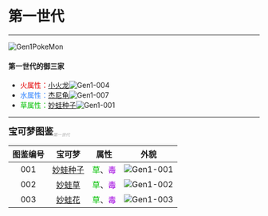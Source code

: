 # 第一世代

---

![Gen1PokeMon](/images/PokeMons/InitialPokeMon/gen1.jpg)

<h4>第一世代的御三家</h4>

* <font color="#E40000">火属性：[小火龙](/lang/zh-CN/illustration/gen1.md "小火龙")</font>![Gen1-004](/images/PokeMons/Gen1/004.gif "小火龙")<br>
* <font color="#2B80FF">水属性：[杰尼龟](/lang/zh-CN/illustration/gen1.md "杰尼龟")</font>![Gen1-007](/images/PokeMons/Gen1/007.gif "杰尼龟")<br>
* <font color="#00C000">草属性：[妙蛙种子](/lang/zh-CN/illustration/gen1.md "妙蛙种子")</font>![Gen1-001](/images/PokeMons/Gen1/001.gif "妙蛙种子")<br>

---

<font size="4"><b>宝可梦图鉴</b></font><font size="1" color="#A9A9A9"><sub><i>第一世代</i></sub></font>

|图鉴编号|宝可梦|属性|外貌|
|:---:|:---:|:---:|:---:|
|001|[妙蛙种子](/lang/zh-CN/illustration/gen1.md "妙蛙种子")|<font color="#00C000">草</font>、<font color="#A000E0">毒</font>|![Gen1-001](/images/PokeMons/Gen1/001.gif "妙蛙种子")|
|002|[妙蛙草](/lang/zh-CN/illustration/gen1.md "妙蛙草")|<font color="#00C000">草</font>、<font color="#A000E0">毒</font>|![Gen1-002](/images/PokeMons/Gen1/002.gif "妙蛙草")|
|003|[妙蛙花](/lang/zh-CN/illustration/gen1.md "妙蛙花")|<font color="#00C000">草</font>、<font color="#A000E0">毒</font>|![Gen1-003](/images/PokeMons/Gen1/003.gif "妙蛙花")|
